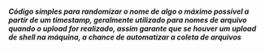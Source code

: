 ##### Código simples para randomizar o nome de algo o máximo possível a partir de um timestamp, geralmente utilizado para nomes de arquivo quando o upload for realizado, assim garante que se houver um upload de shell na máquina, a chance de automatizar a coleta de arquivos 
